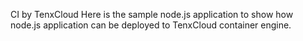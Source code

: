 CI by TenxCloud Here is the sample node.js application to show how node.js application can be deployed to TenxCloud container engine.
